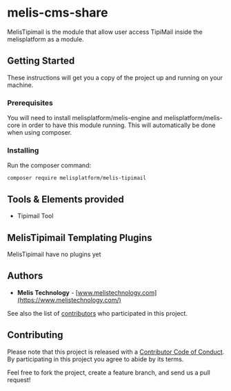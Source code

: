# melis-cms-share

MelisTipimail is the module that allow user access TipiMail inside the melisplatform as a module.

## Getting Started

These instructions will get you a copy of the project up and running on your machine.

### Prerequisites

You will need to install melisplatform/melis-engine and melisplatform/melis-core in order to have this module running.
This will automatically be done when using composer.

### Installing

Run the composer command:
```
composer require melisplatform/melis-tipimail
```

## Tools & Elements provided

* Tipimail Tool

## MelisTipimail Templating Plugins

MelisTipimail have no plugins yet

## Authors

* **Melis Technology** - [www.melistechnology.com](https://www.melistechnology.com/)

See also the list of [contributors](https://github.com/melisplatform/melis-tipimail/contributors) who participated in this project.


## Contributing

Please note that this project is released with a [Contributor Code of Conduct](http://contributor-covenant.org/version/1/2/0/).
By participating in this project you agree to abide by its terms.

Feel free to fork the project, create a feature branch, and send us a pull request!